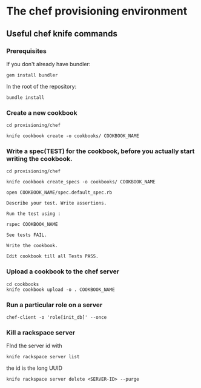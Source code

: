 # The chef provisioning environment

## Useful chef knife commands

### Prerequisites

If you don't already have bundler:

    gem install bundler

In the root of the repository:

    bundle install

### Create a new cookbook

    cd provisioning/chef
    
    knife cookbook create -o cookbooks/ COOKBOOK_NAME

### Write a spec(TEST) for the cookbook, before you actually start writing the cookbook.

	cd provisioning/chef

	knife cookbook create_specs -o cookbooks/ COOKBOOK_NAME

	open COOKBOOK_NAME/spec.default_spec.rb

	Describe your test. Write assertions.

	Run the test using :

	rspec COOKBOOK_NAME

	See tests FAIL.

	Write the cookbook.

	Edit cookbook till all Tests PASS.

### Upload a cookbook to the chef server

    cd cookbooks
    knife cookbook upload -o . COOKBOOK_NAME

### Run a particular role on a server

    chef-client -o 'role[init_db]' --once
    
### Kill a rackspace server

FInd the server id with

    knife rackspace server list
    
the id is the long UUID

    knife rackspace server delete <SERVER-ID> --purge
    

